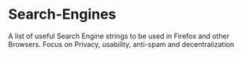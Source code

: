 # Search-Engines
A list of useful Search Engine strings to be used in Firefox and other Browsers. Focus on Privacy, usability, anti-spam and decentralization
